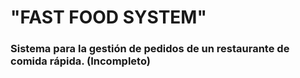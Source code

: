 # "FAST FOOD SYSTEM"

### Sistema para la gestión de pedidos de un restaurante de comida rápida. (Incompleto)
